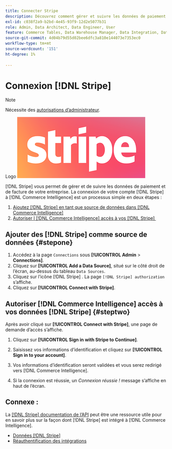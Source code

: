 ```yaml
---
title: Connecter Stripe
description: Découvrez comment gérer et suivre les données de paiement et de facture de votre entreprise.
exl-id: c038f2a9-b2bd-4e45-93f9-12d2e5077b31
role: Admin, Data Architect, Data Engineer, User
feature: Commerce Tables, Data Warehouse Manager, Data Integration, Data Import/Export
source-git-commit: 4d04b79d55d02bee6dfc3a810e144073e7353ec0
workflow-type: tm+mt
source-wordcount: '151'
ht-degree: 1%

---
```


# Connexion [!DNL Stripe]

>[!NOTE]
>
>Nécessite des [autorisations d’administrateur](../../../administrator/user-management/user-management.md).

Logo ![Stripe](../../../assets/stripe-logo.png)

[!DNL Stripe] vous permet de gérer et de suivre les données de paiement et de facture de votre entreprise. La connexion de votre compte [!DNL Stripe] à [!DNL Commerce Intelligence] est un processus simple en deux étapes :

1. [Ajoutez [!DNL Stripe] en tant que source de données dans  [!DNL Commerce Intelligence]](#stepone)
1. [Autoriser l [!DNL Commerce Intelligence] accès à vos  [!DNL Stripe] &#x200B;](#steptwo)

## Ajouter des [!DNL Stripe] comme source de données {#stepone}

1. Accédez à la page `Connections` sous **[!UICONTROL Admin** > **Connections]**.
1. Cliquez sur **[!UICONTROL Add a Data Source]**, situé sur le côté droit de l’écran, au-dessus du tableau `Data Sources`.
1. Cliquez sur l’icône [!DNL Stripe] . La page `[!DNL Stripe] authorization` s’affiche.
1. Cliquez sur **[!UICONTROL Connect with Stripe]**.

## Autoriser [!DNL Commerce Intelligence] accès à vos données [!DNL Stripe] {#steptwo}

Après avoir cliqué sur **[!UICONTROL Connect with Stripe]**, une page de demande d’accès s’affiche.

1. Cliquez sur **[!UICONTROL Sign in with Stripe to Continue]**.

1. Saisissez vos informations d’identification et cliquez sur **[!UICONTROL Sign in to your account]**.

1. Vos informations d’identification seront validées et vous serez redirigé vers [!DNL Commerce Intelligence].

1. Si la connexion est réussie, un *Connexion réussie !* message s’affiche en haut de l’écran.

## Connexe :

La [[!DNL Stripe] documentation de l’API](https://stripe.com/docs/api) peut être une ressource utile pour en savoir plus sur la façon dont [!DNL Stripe] est intégré à [!DNL Commerce Intelligence].

* [Données  [!DNL Stripe] &#x200B;](../integrations/stripe-data.md)
* [Réauthentification des intégrations](https://experienceleague.adobe.com/docs/commerce-knowledge-base/kb/how-to/mbi-reauthenticating-integrations.html)
